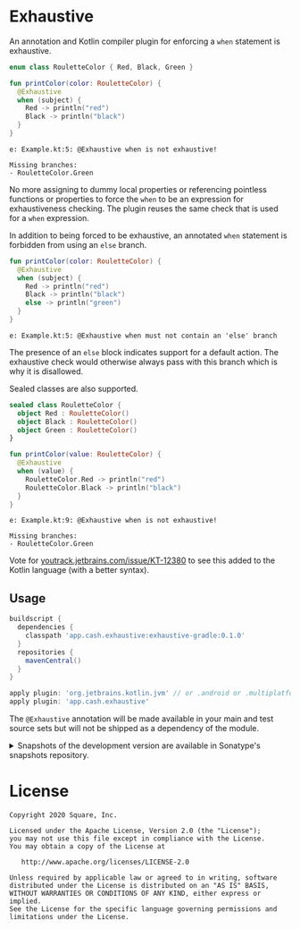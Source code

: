 Exhaustive
==========

An annotation and Kotlin compiler plugin for enforcing a `when` statement is exhaustive.

```kotlin
enum class RouletteColor { Red, Black, Green }

fun printColor(color: RouletteColor) {
  @Exhaustive
  when (subject) {
    Red -> println("red")
    Black -> println("black")
  }
}
```
```
e: Example.kt:5: @Exhaustive when is not exhaustive!

Missing branches:
- RouletteColor.Green
```

No more assigning to dummy local properties or referencing pointless functions or properties to
force the `when` to be an expression for exhaustiveness checking. The plugin reuses the same check
that is used for a `when` expression.

In addition to being forced to be exhaustive, an annotated `when` statement is forbidden from using
an `else` branch.

```kotlin
fun printColor(color: RouletteColor) {
  @Exhaustive
  when (subject) {
    Red -> println("red")
    Black -> println("black")
    else -> println("green")
  }
}
```
```
e: Example.kt:5: @Exhaustive when must not contain an 'else' branch
```

The presence of an `else` block indicates support for a default action. The exhaustive check would
otherwise always pass with this branch which is why it is disallowed.

Sealed classes are also supported.

```kotlin
sealed class RouletteColor {
  object Red : RouletteColor()
  object Black : RouletteColor()
  object Green : RouletteColor()
}

fun printColor(value: RouletteColor) {
  @Exhaustive
  when (value) {
    RouletteColor.Red -> println("red")
    RouletteColor.Black -> println("black")
  }
}
```
```
e: Example.kt:9: @Exhaustive when is not exhaustive!

Missing branches:
- RouletteColor.Green
```

Vote for [youtrack.jetbrains.com/issue/KT-12380](https://youtrack.jetbrains.com/issue/KT-12380)
to see this added to the Kotlin language (with a better syntax).


Usage
-----

```groovy
buildscript {
  dependencies {
    classpath 'app.cash.exhaustive:exhaustive-gradle:0.1.0'
  }
  repositories {
    mavenCentral()
  }
}

apply plugin: 'org.jetbrains.kotlin.jvm' // or .android or .multiplatform or .js
apply plugin: 'app.cash.exhaustive'
```

The `@Exhaustive` annotation will be made available in your main and test source sets but will not
be shipped as a dependency of the module.

<details>
<summary>Snapshots of the development version are available in Sonatype's snapshots repository.</summary>
<p>

```groovy
buildscript {
  dependencies {
    classpath 'app.cash.exhaustive:exhaustive-gradle:0.2.0-SNAPSHOT'
  }
  repositories {
    maven {
      url 'https://oss.sonatype.org/content/repositories/snapshots/'
    }
  }
}

// 'apply' same as above
```

</p>
</details>


License
=======

    Copyright 2020 Square, Inc.

    Licensed under the Apache License, Version 2.0 (the "License");
    you may not use this file except in compliance with the License.
    You may obtain a copy of the License at

       http://www.apache.org/licenses/LICENSE-2.0

    Unless required by applicable law or agreed to in writing, software
    distributed under the License is distributed on an "AS IS" BASIS,
    WITHOUT WARRANTIES OR CONDITIONS OF ANY KIND, either express or implied.
    See the License for the specific language governing permissions and
    limitations under the License.
